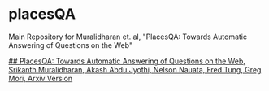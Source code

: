 # placesQA
Main Repository for Muralidharan et. al, "PlacesQA: Towards Automatic Answering of Questions on the Web"

[## PlacesQA: Towards Automatic Answering of Questions on the Web, Srikanth Muralidharan, Akash Abdu Jyothi, Nelson Nauata, Fred Tung, Greg Mori, Arxiv Version](www.arxiv.org/)

